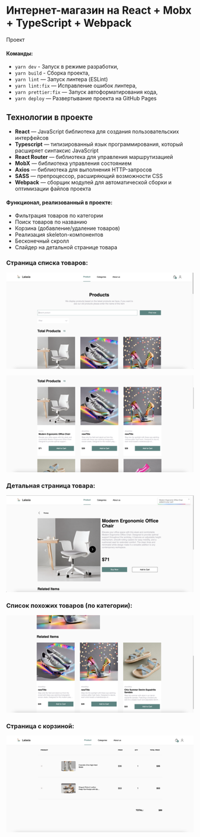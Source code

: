 # Интернет-магазин на React + Mobx + TypeScript + Webpack

Проект

#### Команды:

- `yarn dev` - Запуск в режиме разработки,
- `yarn build` - Сборка проекта,
- `yarn lint` — Запуск линтера (ESLint)
- `yarn lint:fix` — Исправление ошибок линтера,
- `yarn prettier:fix` — Запуск автоформатирования кода,
- `yarn deploy` — Развертывание проекта на GitHub Pages

## Технологии в проекте

- **React** &mdash; JavaScript библиотека для создания пользовательских интерфейсов
- **Typescript** &mdash; типизированный язык программирования, который расширяет синтаксис JavaScript
- **React Router** &mdash; библиотека для управления маршрутизацией
- **MobX** &mdash; библиотека управления состоянием
- **Axios** &mdash; библиотека для выполнения HTTP-запросов
- **SASS** &mdash; препроцессор, расширяющий возможности CSS
- **Webpack** &mdash; сборщик модулей для автоматической сборки и оптимизации файлов проекта

#### Функционал, реализованный в проекте:

- Фильтрация товаров по категории
- Поиск товаров по названию
- Корзина (добавление/удаление товаров)
- Реализация skeleton-компонентов
- Бесконечный скролл
- Слайдер на детальной странице товара

### Страница списка товаров:

![reDME_LIST2.png](public/reDME_LIST2.png)

![readme_list1.png](public/readme_list1.png)


### Детальная страница товара:

![readme_detail.png](public/readme_detail.png)


### Список похожих товаров (по категории):

![readme_related.png](public/readme_related.png)


### Страница с корзиной:

![readme_cart.png](public/readme_cart.png)

